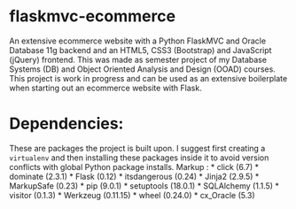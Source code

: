 # flaskmvc-ecommerce
An extensive ecommerce website with a Python FlaskMVC and Oracle Database 11g backend and an HTML5, CSS3 (Bootstrap) and JavaScript (jQuery) frontend.
This was made as semester project of my Database Systems (DB) and Object Oriented Analysis and Design (OOAD) courses. This project is work in
progress and can be used as an extensive boilerplate when starting out an ecommerce website with Flask.

# Dependencies:
These are packages the project is built upon. I suggest first creating a `virtualenv` and then installing these packages inside it to avoid version conflicts with global Python package installs.
Markup : * click (6.7)
         * dominate (2.3.1)
         * Flask (0.12)
         * itsdangerous (0.24)
         * Jinja2 (2.9.5)
         * MarkupSafe (0.23)
         * pip (9.0.1)
         * setuptools (18.0.1)
         * SQLAlchemy (1.1.5)
         * visitor (0.1.3)
         * Werkzeug (0.11.15)
         * wheel (0.24.0)
         * cx_Oracle (5.3)
